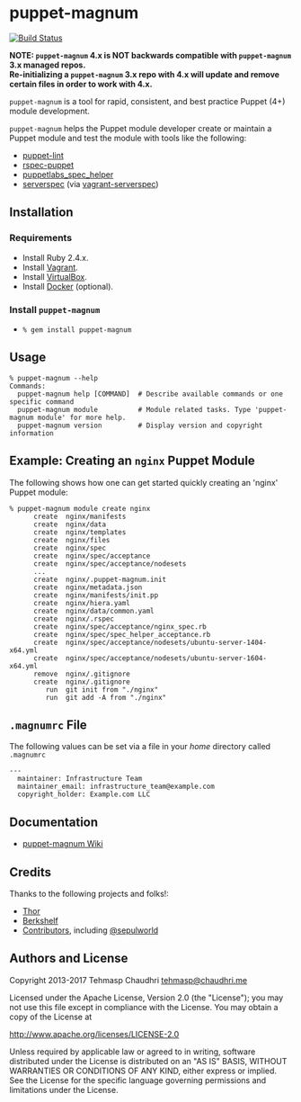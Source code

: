 # puppet-magnum

[![Build Status](https://travis-ci.org/tehmaspc/puppet-magnum.svg?branch=master)](https://travis-ci.org/tehmaspc/puppet-magnum)

**NOTE: `puppet-magnum` 4.x is NOT backwards compatible with `puppet-magnum` 3.x managed repos.  
Re-initializing a `puppet-magnum` 3.x repo with 4.x will update and remove certain files in order to work with 4.x.**

`puppet-magnum` is a tool for rapid, consistent, and best practice Puppet (4+) module development.

`puppet-magnum` helps the Puppet module developer create or maintain a Puppet module and test the module with tools like the following:

* [puppet-lint](http://puppet-lint.com)
* [rspec-puppet](http://rspec-puppet.com)
* [puppetlabs_spec_helper](http://github.com/puppetlabs/puppetlabs_spec_helper)
* [serverspec](http://serverspec.org) (via [vagrant-serverspec](https://github.com/jvoorhis/vagrant-serverspec))

## Installation

### Requirements

* Install Ruby 2.4.x.
* Install [Vagrant](https://www.vagrantup.com).
* Install [VirtualBox](https://www.virtualbox.org/wiki/VirtualBox).
* Install [Docker](https://www.docker.com) (optional).

### Install `puppet-magnum`

* `% gem install puppet-magnum`

## Usage

    % puppet-magnum --help
    Commands:
      puppet-magnum help [COMMAND]  # Describe available commands or one specific command
      puppet-magnum module          # Module related tasks. Type 'puppet-magnum module' for more help.
      puppet-magnum version         # Display version and copyright information

## Example: Creating an `nginx` Puppet Module

The following shows how one can get started quickly creating an 'nginx' Puppet module:

    % puppet-magnum module create nginx
          create  nginx/manifests
          create  nginx/data
          create  nginx/templates
          create  nginx/files
          create  nginx/spec
          create  nginx/spec/acceptance
          create  nginx/spec/acceptance/nodesets
          ...
          create  nginx/.puppet-magnum.init
          create  nginx/metadata.json
          create  nginx/manifests/init.pp
          create  nginx/hiera.yaml
          create  nginx/data/common.yaml
          create  nginx/.rspec
          create  nginx/spec/acceptance/nginx_spec.rb
          create  nginx/spec/spec_helper_acceptance.rb
          create  nginx/spec/acceptance/nodesets/ubuntu-server-1404-x64.yml
          create  nginx/spec/acceptance/nodesets/ubuntu-server-1604-x64.yml
          remove  nginx/.gitignore
          create  nginx/.gitignore
             run  git init from "./nginx"
             run  git add -A from "./nginx"

## `.magnumrc` File
The following values can be set via a file in your *home* directory called `.magnumrc`

```
---
  maintainer: Infrastructure Team
  maintainer_email: infrastructure_team@example.com
  copyright_holder: Example.com LLC
```

## Documentation

* [puppet-magnum Wiki](https://github.com/tehmaspc/puppet-magnum/wiki)

## Credits

Thanks to the following projects and folks!:

* [Thor](http://whatisthor.com/)
* [Berkshelf](http://berkshelf.com/)
* [Contributors](https://github.com/tehmaspc/puppet-magnum/graphs/contributors), including [@sepulworld](https://github.com/sepulworld)

## Authors and License

Copyright 2013-2017 Tehmasp Chaudhri <tehmasp@chaudhri.me>

Licensed under the Apache License, Version 2.0 (the "License");
you may not use this file except in compliance with the License.
You may obtain a copy of the License at

http://www.apache.org/licenses/LICENSE-2.0

Unless required by applicable law or agreed to in writing, software
distributed under the License is distributed on an "AS IS" BASIS,
WITHOUT WARRANTIES OR CONDITIONS OF ANY KIND, either express or implied.
See the License for the specific language governing permissions and
limitations under the License.
